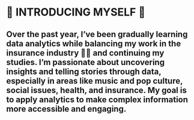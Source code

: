 # :purple_heart: **INTRODUCING MYSELF** :purple_heart: 


## Over the past year, I’ve been gradually learning data analytics while balancing my work in the insurance industry :woman_office_worker: and continuing my studies. I’m passionate about uncovering insights and telling stories through data, especially in areas like music and pop culture, social issues, health, and insurance. My goal is to apply analytics to make complex information more accessible and engaging.

<!--
**krizay/krizay** is a ✨ _special_ ✨ repository because its `README.md` (this file) appears on your GitHub profile.

Here are some ideas to get you started:

- 🔭 I’m currently working on ...
- 🌱 I’m currently learning ...
- 👯 I’m looking to collaborate on ...
- 🤔 I’m looking for help with ...
- 💬 Ask me about ...
- 📫 How to reach me: ...
- 😄 Pronouns: ...
- ⚡ Fun fact: ...
-->
